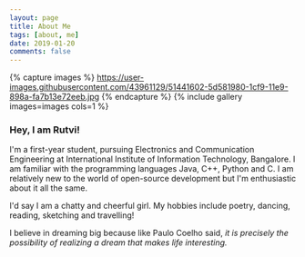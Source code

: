 ```yaml
---
layout: page
title: About Me
tags: [about, me]
date: 2019-01-20
comments: false
---
```


{% capture images %}
    https://user-images.githubusercontent.com/43961129/51441602-5d581980-1cf9-11e9-898a-fa7b13e72eeb.jpg
{% endcapture %}
{% include gallery images=images cols=1 %}




### Hey, I am Rutvi!
  
I'm a first-year student, pursuing Electronics and Communication Engineering at International 
Institute of Information Technology, Bangalore. I am familiar with the programming languages 
Java, C++, Python and C. I am relatively new to the world of open-source development but I'm 
enthusiastic about it all the same.

I'd say I am a chatty and cheerful girl. My hobbies include poetry, dancing, reading, 
sketching and travelling! 




I believe in dreaming big because like Paulo Coelho said, *it is precisely the possibility of 
realizing a dream that makes life interesting.* 


